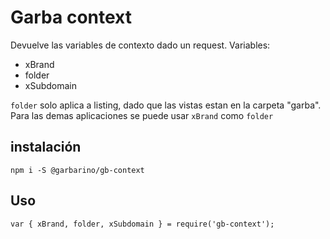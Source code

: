 # Garba context

Devuelve las variables de contexto dado un request.
Variables:
- xBrand
- folder
- xSubdomain

`folder` solo aplica a listing, dado que las vistas estan en la carpeta "garba". Para las demas aplicaciones se puede usar `xBrand` como `folder`

## instalación

    npm i -S @garbarino/gb-context

## Uso

    var { xBrand, folder, xSubdomain } = require('gb-context');

